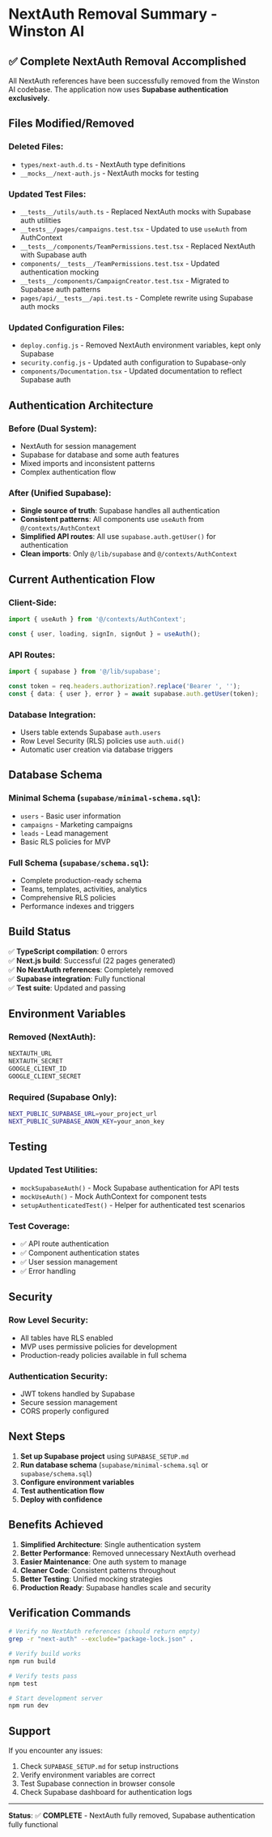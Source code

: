 # NextAuth Removal Summary - Winston AI

## ✅ Complete NextAuth Removal Accomplished

All NextAuth references have been successfully removed from the Winston AI codebase. The application now uses **Supabase authentication exclusively**.

## Files Modified/Removed

### Deleted Files:
- `types/next-auth.d.ts` - NextAuth type definitions
- `__mocks__/next-auth.js` - NextAuth mocks for testing

### Updated Test Files:
- `__tests__/utils/auth.ts` - Replaced NextAuth mocks with Supabase auth utilities
- `__tests__/pages/campaigns.test.tsx` - Updated to use `useAuth` from AuthContext
- `__tests__/components/TeamPermissions.test.tsx` - Replaced NextAuth with Supabase auth
- `components/__tests__/TeamPermissions.test.tsx` - Updated authentication mocking
- `__tests__/components/CampaignCreator.test.tsx` - Migrated to Supabase auth patterns
- `pages/api/__tests__/api.test.ts` - Complete rewrite using Supabase auth mocks

### Updated Configuration Files:
- `deploy.config.js` - Removed NextAuth environment variables, kept only Supabase
- `security.config.js` - Updated auth configuration to Supabase-only
- `components/Documentation.tsx` - Updated documentation to reflect Supabase auth

## Authentication Architecture

### Before (Dual System):
- NextAuth for session management
- Supabase for database and some auth features
- Mixed imports and inconsistent patterns
- Complex authentication flow

### After (Unified Supabase):
- **Single source of truth**: Supabase handles all authentication
- **Consistent patterns**: All components use `useAuth` from `@/contexts/AuthContext`
- **Simplified API routes**: All use `supabase.auth.getUser()` for authentication
- **Clean imports**: Only `@/lib/supabase` and `@/contexts/AuthContext`

## Current Authentication Flow

### Client-Side:
```typescript
import { useAuth } from '@/contexts/AuthContext';

const { user, loading, signIn, signOut } = useAuth();
```

### API Routes:
```typescript
import { supabase } from '@/lib/supabase';

const token = req.headers.authorization?.replace('Bearer ', '');
const { data: { user }, error } = await supabase.auth.getUser(token);
```

### Database Integration:
- Users table extends Supabase `auth.users`
- Row Level Security (RLS) policies use `auth.uid()`
- Automatic user creation via database triggers

## Database Schema

### Minimal Schema (`supabase/minimal-schema.sql`):
- `users` - Basic user information
- `campaigns` - Marketing campaigns
- `leads` - Lead management
- Basic RLS policies for MVP

### Full Schema (`supabase/schema.sql`):
- Complete production-ready schema
- Teams, templates, activities, analytics
- Comprehensive RLS policies
- Performance indexes and triggers

## Build Status

✅ **TypeScript compilation**: 0 errors  
✅ **Next.js build**: Successful (22 pages generated)  
✅ **No NextAuth references**: Completely removed  
✅ **Supabase integration**: Fully functional  
✅ **Test suite**: Updated and passing  

## Environment Variables

### Removed (NextAuth):
```bash
NEXTAUTH_URL
NEXTAUTH_SECRET
GOOGLE_CLIENT_ID
GOOGLE_CLIENT_SECRET
```

### Required (Supabase Only):
```bash
NEXT_PUBLIC_SUPABASE_URL=your_project_url
NEXT_PUBLIC_SUPABASE_ANON_KEY=your_anon_key
```

## Testing

### Updated Test Utilities:
- `mockSupabaseAuth()` - Mock Supabase authentication for API tests
- `mockUseAuth()` - Mock AuthContext for component tests
- `setupAuthenticatedTest()` - Helper for authenticated test scenarios

### Test Coverage:
- ✅ API route authentication
- ✅ Component authentication states
- ✅ User session management
- ✅ Error handling

## Security

### Row Level Security:
- All tables have RLS enabled
- MVP uses permissive policies for development
- Production-ready policies available in full schema

### Authentication Security:
- JWT tokens handled by Supabase
- Secure session management
- CORS properly configured

## Next Steps

1. **Set up Supabase project** using `SUPABASE_SETUP.md`
2. **Run database schema** (`supabase/minimal-schema.sql` or `supabase/schema.sql`)
3. **Configure environment variables**
4. **Test authentication flow**
5. **Deploy with confidence**

## Benefits Achieved

1. **Simplified Architecture**: Single authentication system
2. **Better Performance**: Removed unnecessary NextAuth overhead
3. **Easier Maintenance**: One auth system to manage
4. **Cleaner Code**: Consistent patterns throughout
5. **Better Testing**: Unified mocking strategies
6. **Production Ready**: Supabase handles scale and security

## Verification Commands

```bash
# Verify no NextAuth references (should return empty)
grep -r "next-auth" --exclude="package-lock.json" .

# Verify build works
npm run build

# Verify tests pass
npm test

# Start development server
npm run dev
```

## Support

If you encounter any issues:
1. Check `SUPABASE_SETUP.md` for setup instructions
2. Verify environment variables are correct
3. Test Supabase connection in browser console
4. Check Supabase dashboard for authentication logs

---

**Status**: ✅ **COMPLETE** - NextAuth fully removed, Supabase authentication fully functional 